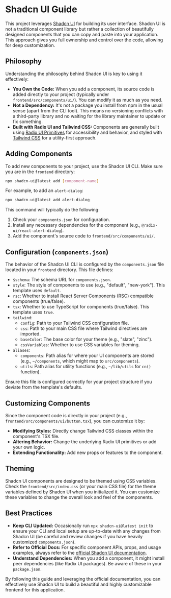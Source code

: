 # Shadcn UI Guide

This project leverages [Shadcn UI](https://ui.shadcn.com/) for building its user interface. Shadcn UI is not a traditional component library but rather a collection of beautifully designed components that you can copy and paste into your application. This approach gives you full ownership and control over the code, allowing for deep customization.

## Philosophy

Understanding the philosophy behind Shadcn UI is key to using it effectively:

*   **You Own the Code:** When you add a component, its source code is added directly to your project (typically under `frontend/src/components/ui/`). You can modify it as much as you need.
*   **Not a Dependency:** It's not a package you install from npm in the usual sense (apart from the CLI tool). This means no versioning conflicts with a third-party library and no waiting for the library maintainer to update or fix something.
*   **Built with Radix UI and Tailwind CSS:** Components are generally built using [Radix UI Primitives](https://www.radix-ui.com/) for accessibility and behavior, and styled with [Tailwind CSS](https://tailwindcss.com/) for a utility-first approach.

## Adding Components

To add new components to your project, use the Shadcn UI CLI. Make sure you are in the `frontend` directory:

```bash
npx shadcn-ui@latest add [component-name]
```

For example, to add an `alert-dialog`:

```bash
npx shadcn-ui@latest add alert-dialog
```

This command will typically do the following:
1.  Check your `components.json` for configuration.
2.  Install any necessary dependencies for the component (e.g., `@radix-ui/react-alert-dialog`).
3.  Add the component's source code to `frontend/src/components/ui/`.

## Configuration (`components.json`)

The behavior of the Shadcn UI CLI is configured by the `components.json` file located in your `frontend` directory. This file defines:

*   `$schema`: The schema URL for `components.json`.
*   `style`: The style of components to use (e.g., "default", "new-york"). This template uses `default`.
*   `rsc`: Whether to install React Server Components (RSC) compatible components (true/false).
*   `tsx`: Whether to use TypeScript for components (true/false). This template uses `true`.
*   `tailwind`:
    *   `config`: Path to your Tailwind CSS configuration file.
    *   `css`: Path to your main CSS file where Tailwind directives are imported.
    *   `baseColor`: The base color for your theme (e.g., "slate", "zinc").
    *   `cssVariables`: Whether to use CSS variables for theming.
*   `aliases`:
    *   `components`: Path alias for where your UI components are stored (e.g., `~/components`, which might map to `src/components`).
    *   `utils`: Path alias for utility functions (e.g., `~/lib/utils` for `cn()` function).

Ensure this file is configured correctly for your project structure if you deviate from the template's defaults.

## Customizing Components

Since the component code is directly in your project (e.g., `frontend/src/components/ui/button.tsx`), you can customize it by:

*   **Modifying Styles:** Directly change Tailwind CSS classes within the component's TSX file.
*   **Altering Behavior:** Change the underlying Radix UI primitives or add your own logic.
*   **Extending Functionality:** Add new props or features to the component.

## Theming

Shadcn UI components are designed to be themed using CSS variables. Check the `frontend/src/index.css` (or your main CSS file) for the theme variables defined by Shadcn UI when you initialized it. You can customize these variables to change the overall look and feel of the components.

## Best Practices

*   **Keep CLI Updated:** Occasionally run `npx shadcn-ui@latest init` to ensure your CLI and local setup are up-to-date with any changes from Shadcn UI (be careful and review changes if you have heavily customized `components.json`).
*   **Refer to Official Docs:** For specific component APIs, props, and usage examples, always refer to the [official Shadcn UI documentation](https://ui.shadcn.com/docs/components/accordion).
*   **Understand Dependencies:** When you add a component, it might install peer dependencies (like Radix UI packages). Be aware of these in your `package.json`.

By following this guide and leveraging the official documentation, you can effectively use Shadcn UI to build a beautiful and highly customizable frontend for this application.
